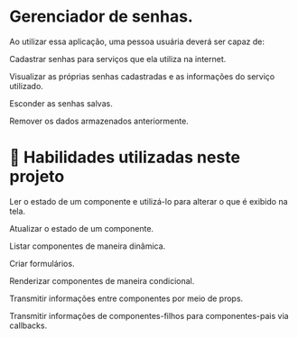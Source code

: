 # Gerenciador de senhas. 

Ao utilizar essa aplicação, uma pessoa usuária deverá ser capaz de:

Cadastrar senhas para serviços que ela utiliza na internet.

Visualizar as próprias senhas cadastradas e as informações do serviço utilizado.

Esconder as senhas salvas.

Remover os dados armazenados anteriormente.

# 📝 Habilidades utilizadas neste projeto

Ler o estado de um componente e utilizá-lo para alterar o que é exibido na tela.

Atualizar o estado de um componente.

Listar componentes de maneira dinâmica.

Criar formulários.

Renderizar componentes de maneira condicional.

Transmitir informações entre componentes por meio de props.

Transmitir informações de componentes-filhos para componentes-pais via callbacks.
<!-- Olá, Tryber!
Esse é apenas um arquivo inicial para o README do seu projeto.
É essencial que você preencha esse documento por conta própria, ok?
Não deixe de usar nossas dicas de escrita de README de projetos, e deixe sua criatividade brilhar!
:warning: IMPORTANTE: você precisa deixar nítido:
- quais arquivos/pastas foram desenvolvidos por você; 
- quais arquivos/pastas foram desenvolvidos por outra pessoa estudante;
- quais arquivos/pastas foram desenvolvidos pela Trybe.
-->
